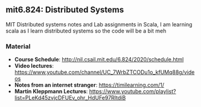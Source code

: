 ## mit6.824: Distributed Systems

MIT Distributed systems notes and Lab assignments in Scala, I am learning scala as I learn distributed systems so the code will be a bit meh   


### Material

- **Course Schedule**: http://nil.csail.mit.edu/6.824/2020/schedule.html
- **Video lectures**: https://www.youtube.com/channel/UC_7WrbZTCODu1o_kfUMq88g/videos
- **Notes from an internet stranger**: https://timilearning.com/1/
- **Martin Kleppmann Lectures**: https://www.youtube.com/playlist?list=PLeKd45zvjcDFUEv_ohr_HdUFe97RItdiB
